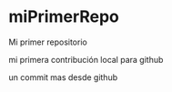 # miPrimerRepo
Mi primer repositorio

mi primera contribución local para github

un commit mas desde github
